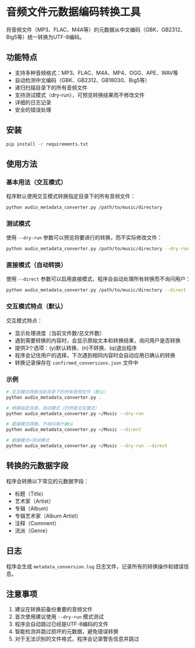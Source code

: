 # 音频文件元数据编码转换工具

将音频文件（MP3、FLAC、M4A等）的元数据从中文编码（GBK、GB2312、Big5等）统一转换为UTF-8编码。

## 功能特点

- 支持多种音频格式：MP3、FLAC、M4A、MP4、OGG、APE、WAV等
- 自动检测中文编码（GBK、GB2312、GB18030、Big5等）
- 递归扫描目录下的所有音频文件
- 支持测试模式（dry-run），可预览转换结果而不修改文件
- 详细的日志记录
- 安全的错误处理

## 安装

```bash
pip install -r requirements.txt
```

## 使用方法

### 基本用法（交互模式）

程序默认使用交互模式转换指定目录下的所有音频文件：
```bash
python audio_metadata_converter.py /path/to/music/directory
```

### 测试模式

使用 `--dry-run` 参数可以预览将要进行的转换，而不实际修改文件：
```bash
python audio_metadata_converter.py /path/to/music/directory --dry-run
```

### 直接模式（自动转换）

使用 `--direct` 参数可以启用直接模式，程序会自动处理所有转换而不询问用户：
```bash
python audio_metadata_converter.py /path/to/music/directory --direct
```

### 交互模式特点（默认）

交互模式特点：
- 显示处理进度（当前文件数/总文件数）
- 遇到需要转换的内容时，会显示原始文本和转换结果，询问用户是否转换
- 提供3个选项：(y)默认转换、(n)不转换、(q)退出程序
- 程序会记住用户的选择，下次遇到相同内容时会自动应用已确认的转换
- 转换记录保存在 `confirmed_conversions.json` 文件中

### 示例

```bash
# 交互模式转换当前目录下的所有音频文件（默认）
python audio_metadata_converter.py .

# 转换指定目录，测试模式（仍然是交互模式）
python audio_metadata_converter.py ~/Music --dry-run

# 直接模式转换，不询问用户确认
python audio_metadata_converter.py ~/Music --direct

# 直接模式+测试模式
python audio_metadata_converter.py ~/Music --dry-run --direct
```

## 转换的元数据字段

程序会转换以下常见的元数据字段：
- 标题（Title）
- 艺术家（Artist）
- 专辑（Album）
- 专辑艺术家（Album Artist）
- 注释（Comment）
- 流派（Genre）

## 日志

程序会生成 `metadata_conversion.log` 日志文件，记录所有的转换操作和错误信息。

## 注意事项

1. 建议在转换前备份重要的音频文件
2. 首次使用建议使用 `--dry-run` 模式测试  
3. 程序会自动跳过已经是UTF-8编码的文件
4. 智能检测并跳过损坏的元数据，避免错误转换
5. 对于无法识别的文件格式，程序会记录警告信息并跳过